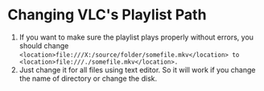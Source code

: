 # Changing VLC's Playlist Path

1. If you want to make sure the playlist plays properly without errors, you should change `<location>file:///X:/source/folder/somefile.mkv</location> to <location>file:///./somefile.mkv</location>.`
2. Just change it for all files using text editor. So it will work if you change the name of directory or change the disk. 
   